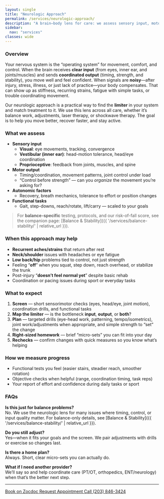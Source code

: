 ```yaml
---
layout: single
title: "Neurologic Approach"
permalink: /services/neurologic-approach/
description: "A brain–body lens for care: we assess sensory input, motor control, and autonomic factors to guide precise, practical treatment."
sidebar:
  nav: "services"
classes: wide
---
```


### Overview
Your nervous system is the “operating system” for movement, comfort, and control. When the brain receives **clear input** (from eyes, inner ear, and joints/muscles) and sends **coordinated output** (timing, strength, and stability), you move well and feel confident. When signals are **noisy**—after injury, stress, illness, or just lack of practice—your body compensates. That can show up as stiffness, recurring strains, fatigue with simple tasks, or trouble coordinating movement.

Our neurologic approach is a practical way to find the **limiter** in your system and match treatment to it. We use this lens across all care, whether it’s balance work, adjustments, laser therapy, or shockwave therapy. The goal is to help you move better, recover faster, and stay active.

### What we assess
- **Sensory input**
  - **Visual**: eye movements, tracking, convergence
  - **Vestibular (inner ear)**: head-motion tolerance, head/eye coordination
  - **Proprioceptive**: feedback from joints, muscles, and spine
- **Motor output**
  - Timing/coordination, movement patterns, joint control under load
  - “Control before strength” — can you *organize* the movement you’re asking for?
- **Autonomic factors**
  - Recovery, breath mechanics, tolerance to effort or position changes
- **Functional tasks**
  - Gait, step-downs, reach/rotate, lift/carry — scaled to your goals

> For **balance-specific** testing, protocols, and our risk-of-fall score, see the companion page: [Balance & Stability]({{ '/services/balance-stability/' | relative_url }}).

### When this approach may help
- **Recurrent aches/strains** that return after rest
- **Neck/shoulder** issues with headaches or eye fatigue
- **Low back/hip** problems tied to control, not just strength
- Feeling “**off**” when you squat, step down, reach overhead, or stabilize the trunk
- Post-injury “**doesn’t feel normal yet**” despite basic rehab
- Coordination or pacing issues during sport or everyday tasks

### What to expect
1. **Screen** — short sensorimotor checks (eyes, head/eye, joint motion), coordination drills, and functional tasks  
2. **Map the limiter** — is the bottleneck **input**, **output**, or **both**?  
3. **Plan** — targeted drills (eye-head work, patterning, tempo/isometrics), joint work/adjustments when appropriate, and simple strength to “set” the change  
4. **Right-sized homework** — brief “micro-sets” you can fit into your day  
5. **Rechecks** — confirm changes with quick measures so you know what’s helping

### How we measure progress
- Functional tests you feel (easier stairs, steadier reach, smoother rotation)
- Objective checks when helpful (range, coordination timing, task reps)
- Your report of effort and confidence during daily tasks or sport

### FAQs
**Is this just for balance problems?**  
No. We use the neurologic lens for many issues where timing, control, or input quality matter. For balance-only details, see [Balance & Stability]({{ '/services/balance-stability/' | relative_url }}).

**Do you still adjust?**  
Yes—when it fits your goals and the screen. We pair adjustments with drills or exercise so changes last.

**Is there a home plan?**  
Always. Short, clear micro-sets you can actually do.

**What if I need another provider?**  
We’ll say so and help coordinate care (PT/OT, orthopedics, ENT/neurology) when that’s the better next step.

---

<div class="contact-actions">
  <a href="https://www.zocdoc.com/practice/cranbury-chiropractic-center-43835" class="btn">
    <span class="btn-label">Book on Zocdoc</span>
  </a>
  <a href="/contact/" class="btn">
    <span class="btn-label">Request Appointment</span>
  </a>
  <a href="tel:+12038463424" class="btn">
    <span class="btn-label">Call (203) 846-3424</span>
  </a>
</div>